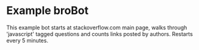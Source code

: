 # Example broBot

This example bot starts at stackoverflow.com main page, walks through 'javascript' tagged questions and counts links posted by authors. Restarts every 5 minutes.
